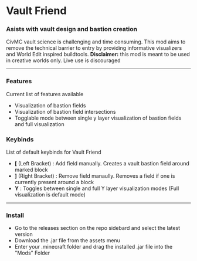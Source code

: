 # Vault Friend
### Asists with vault design and bastion creation
CivMC vault science is challenging and time consuming. This mod aims to remove the technical barrier to entry by providing informative visualizers and World Edit inspired buildtools.
**Disclaimer:** this mod is meant to be used in creative worlds only. Live use is discouraged 

---

### Features
Current list of features available 
- Visualization of bastion fields
- Visualization of bastion field intersections
- Togglable mode between single y layer visualization of bastion fields and full visualization

### Keybinds
List of default keybinds for Vault Friend
- **[** (Left Bracket) : Add field manually. Creates a vault bastion field around marked block
- **]** (Right Bracket) : Remove field manaully. Removes a field if one is currently present around a block
- **Y** : Toggles between single and full Y layer visualization modes (Full visualization is default mode)

---

### Install
- Go to the releases section on the repo sidebard and select the latest version
- Download the .jar file from the assets menu
- Enter your .minecraft folder and drag the installed .jar file into the "Mods" Folder


